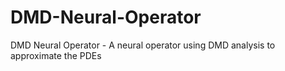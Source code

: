 # DMD-Neural-Operator
DMD Neural Operator - A neural operator using DMD analysis to approximate the PDEs
